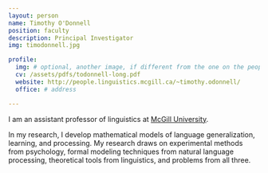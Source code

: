 ```yaml
---
layout: person
name: Timothy O'Donnell
position: faculty
description: Principal Investigator
img: timodonnell.jpg

profile:
  img: # optional, another image, if different from the one on the people page
  cv: /assets/pdfs/todonnell-long.pdf
  website: http://people.linguistics.mcgill.ca/~timothy.odonnell/
  office: # address

---
```


I am an assistant professor of linguistics at [McGill University](https://www.mcgill.ca/linguistics/).

In my research, I develop mathematical models of language generalization, learning, and processing. My research draws on experimental methods from psychology, formal modeling techniques from natural language processing, theoretical tools from linguistics, and problems from all three.
